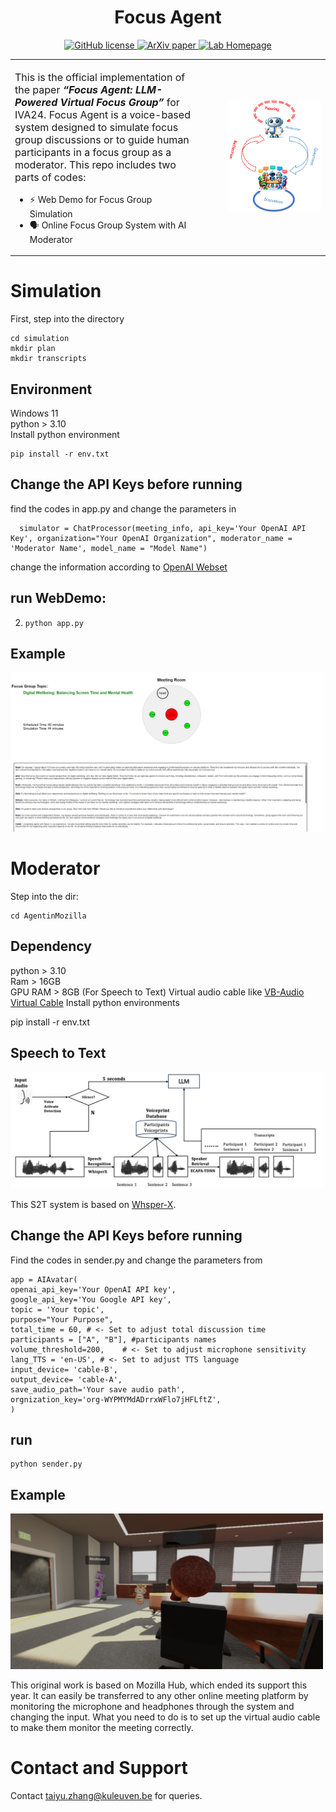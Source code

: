 <h1 align="center">Focus Agent</h1>

<p align="center">
  <a href="https://github.com/AriaXR/FocusAgent/blob/main/LICENSE">
        <img src="https://img.shields.io/github/license/AriaXR/FocusAgent.svg"
             alt="GitHub license">
  </a>

  <a href="https://arxiv.org/abs/2409.01907">
        <img src="http://img.shields.io/badge/Arxiv-2409.01907-B31B1B.svg"
             alt="ArXiv paper">
  </a>

  <a href="https://aria.cs.kuleuven.be">
  	<img src="https://img.shields.io/badge/Lab-Homepage-blue"
   	     alt="Lab Homepage">
  </a>

<table style="width:100%; border-collapse: collapse; border: 0;">
<tr style="border: none;">
<td style="width:60%; border: 0; vertical-align: middle; font-size: 14px;">

<p style="font-size: 16px;">
	This is the official implementation of the paper <strong><em>“Focus Agent: LLM-Powered Virtual Focus Group”</em></strong> for IVA24. Focus Agent is a voice-based system designed to simulate focus group discussions or to guide human participants in a focus group as a moderator. This repo includes two parts of codes:  

 - ⚡️ Web Demo for Focus Group Simulation  
 - 🗣️ Online Focus Group System with AI Moderator

</td>
<td style="width:40%; border: 0; text-align: right; vertical-align: middle;">

<img src="image/FocusGroupSimulation.png" alt="Focus Agent" style="max-width:80%;">

</td>
</tr>
</table>

# Simulation
First, step into the directory  

    cd simulation  
    mkdir plan
    mkdir transcripts
    
  ## Environment
  Windows 11  
  python > 3.10  
  Install python environment  

    pip install -r env.txt       
  

  ## Change the API Keys before running
  find the codes in app.py and change the parameters in   
  
      simulator = ChatProcessor(meeting_info, api_key='Your OpenAI API Key', organization="Your OpenAI Organization", moderator_name = 'Moderator Name', model_name = "Model Name")  

      
  change the information according to [OpenAI Webset](https://platform.openai.com/docs/concepts)


  ## run WebDemo:  
  2. `python app.py`

 ## Example
<img src="image/AISimulation.png" alt="Simulation" width="500">
 


# Moderator
Step into the dir:  

    cd AgentinMozilla
  
 ## Dependency
 python > 3.10  
 Ram > 16GB  
 GPU RAM > 8GB (For Speech to Text) 
 Virtual audio cable like [VB-Audio Virtual Cable](https://vb-audio.com/Cable/#DownloadCable)
 Install python environments

   pip install -r env.txt

## Speech to Text

<img src="image/S2T.png" alt="Simulation" width="500">

This S2T system is based on [Whsper-X](https://github.com/m-bain/whisperX/blob/main).

## Change the API Keys before running

Find the codes in sender.py and change the parameters from  

    app = AIAvatar(
    openai_api_key='Your OpenAI API key',
    google_api_key='You Google API key',
    topic = 'Your topic',
    purpose="Your Purpose",
    total_time = 60, # <- Set to adjust total discussion time
    participants = ["A", "B"], #participants names
    volume_threshold=200,    # <- Set to adjust microphone sensitivity
    lang_TTS = 'en-US', # <- Set to adjust TTS language
    input_device= 'cable-B',
    output_device= 'cable-A',
    save_audio_path='Your save audio path',
    orgnization_key='org-WYPMYMdADrrxWFlo7jHFLftZ',
    )


 ## run 
 ```
python sender.py
 ```

 ## Example
 
<img src="image/FocusAgent.png" alt="Simulation" width="500">
	
This original work is based on Mozilla Hub, which ended its support this year. It can easily be transferred to any other online meeting platform by monitoring the microphone and headphones through the system and changing the input. What you need to do is to set up the virtual audio cable to make them monitor the meeting correctly.

 # Contact and Support 

 Contact taiyu.zhang@kuleuven.be for queries.


 



